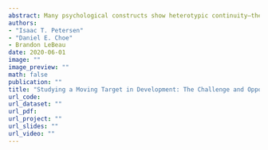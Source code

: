 ```yaml
---
abstract: Many psychological constructs show heterotypic continuity—their behavioral manifestations change with development but their meaning remains the same (e.g., externalizing problems). However, research has paid little attention to how to account for heterotypic continuity. Conceptual and methodological challenges of heterotypic continuity may prevent researchers from examining lengthy developmental spans. Developmental theory requires that measurement accommodate changes in manifestation of constructs. Simulation and empirical work demonstrate that failure to account for heterotypic continuity when collecting or analyzing longitudinal data results in faulty developmental inferences. Accounting for heterotypic continuity may require using different measures across time with approaches that link measures on a comparable scale. Creating a developmental scale (i.e., developmental scaling) is recommended to link measures across time and account for heterotypic continuity, which is crucial in understanding development across the lifespan. The current synthesized review defines heterotypic continuity, describes how to identify it, and presents solutions to account for it. We note challenges of addressing heterotypic continuity, and propose steps in leveraging opportunities it creates to advance empirical study of development.
authors: 
- "Isaac T. Petersen"
- "Daniel E. Choe"
- Brandon LeBeau
date: 2020-06-01
image: ""
image_preview: ""
math: false
publication: ""
title: "Studying a Moving Target in Development: The Challenge and Opportunity of Heterotypic Continuity"
url_code: 
url_dataset: ""
url_pdf: 
url_project: ""
url_slides: ""
url_video: ""
---
```

